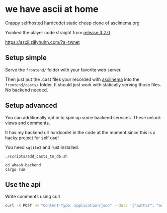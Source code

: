 # we have ascii at home

Crappy selfhosted hardcodet static cheap clone of asciinema.org

Yoinked the player code straight from [release 3.2.0](https://github.com/asciinema/asciinema-player/releases/tag/v3.2.0)

https://ascii.zillyhuhn.com/?a=twnet

## Setup simple

Serve the ``frontend/`` folder with your favorite web server.

Then just put the .cast files your recorded with [asciinema](https://github.com/asciinema/asciinema) into the `frontend/casts/` folder.
It should just work with statically serving those files. No backend needed.

## Setup advanced

You can additionally opt in to spin up some backend services. These unlock views and comments.

It has my backend url hardcodet in the code at the moment since this is a hacky project for self use!

You need `sqlite3` and rust installed.

```
./scripts/add_casts_to_db.sh

cd whaah-backend
cargo run
```

## Use the api

Write comments using curl

```bash
curl -X POST -H "Content-Type: application/json" --data '{"author": "nameless", "message": "sample comment"}' http://localhost:8180/comments/twnet.cast
```

